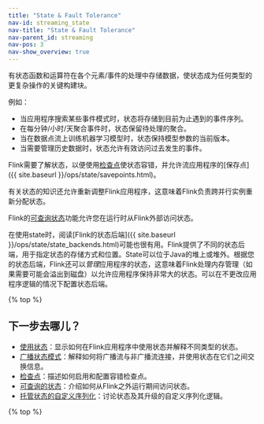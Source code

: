 ```yaml
---
title: "State & Fault Tolerance"
nav-id: streaming_state
nav-title: "State & Fault Tolerance"
nav-parent_id: streaming
nav-pos: 3
nav-show_overview: true
---
```

<!--
Licensed to the Apache Software Foundation (ASF) under one
or more contributor license agreements.  See the NOTICE file
distributed with this work for additional information
regarding copyright ownership.  The ASF licenses this file
to you under the Apache License, Version 2.0 (the
"License"); you may not use this file except in compliance
with the License.  You may obtain a copy of the License at

  http://www.apache.org/licenses/LICENSE-2.0

Unless required by applicable law or agreed to in writing,
software distributed under the License is distributed on an
"AS IS" BASIS, WITHOUT WARRANTIES OR CONDITIONS OF ANY
KIND, either express or implied.  See the License for the
specific language governing permissions and limitations
under the License.
-->

有状态函数和运算符在各个元素/事件的处理中存储数据，使状态成为任何类型的更复杂操作的关键构建块。

例如：

  - 当应用程序搜索某些事件模式时，状态将存储到目前为止遇到的事件序列。
  - 在每分钟/小时/天聚合事件时，状态保留待处理的聚合。
  - 当在数据点流上训练机器学习模型时，状态保持模型参数的当前版本。
  - 当需要管理历史数据时，状态允许有效访问过去发生的事件。

Flink需要了解状态，以便使用[检查点](checkpointing.html)使状态容错，并允许流应用程序的[保存点]({{ site.baseurl }}/ops/state/savepoints.html)。

有关状态的知识还允许重新调整Flink应用程序，这意味着Flink负责跨并行实例重新分配状态。

Flink的[可查询状态](queryable_state.html)功能允许您在运行时从Flink外部访问状态。

在使用state时，阅读[Flink的状态后端]({{ site.baseurl }}/ops/state/state_backends.html)可能也很有用。Flink提供了不同的状态后端，用于指定状态的存储方式和位置。State可以位于Java的堆上或堆外。根据您的状态后端，Flink还可以*管理*应用程序的状态，这意味着Flink处理内存管理（如果需要可能会溢出到磁盘）以允许应用程序保持非常大的状态。可以在不更改应用程序逻辑的情况下配置状态后端。

{% top %}

下一步去哪儿？
-----------------

* [使用状态](state.html)：显示如何在Flink应用程序中使用状态并解释不同类型的状态。
* [广播状态模式](broadcast_state.html)：解释如何将广播流与非广播流连接，并使用状态在它们之间交换信息。
* [检查点](checkpointing.html)：描述如何启用和配置容错检查点。
* [可查询的状态](queryable_state.html)：介绍如何从Flink之外运行期间访问状态。
* [托管状态的自定义序列化](custom_serialization.html)：讨论状态及其升级的自定义序列化逻辑。

{% top %}
